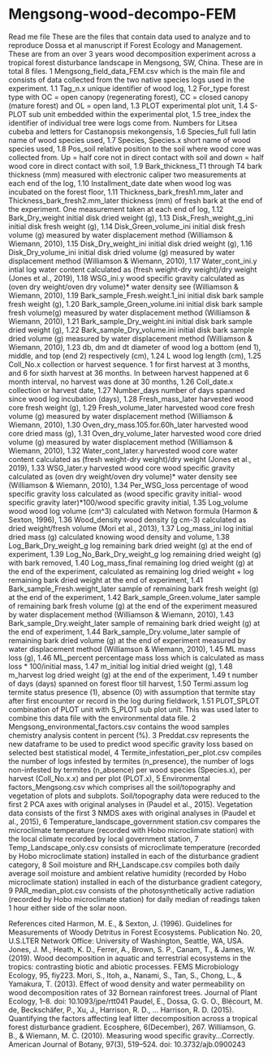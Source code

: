 # Mengsong-wood-decompo-FEM
Read me file
These are the files that contain data used to analyze and to reproduce Dossa et al manuscript if Forest Ecology and Management. These are from an over 3 years wood decomposition experiment across a tropical forest disturbance landscape in Mengsong, SW, China. 
These are in total 8 files.
1	Mengsong_field_data_FEM.csv which is the main file and consists of data collected from the two native species logs used in the experiment. 
1.1	Tag_n.x unique identifier of wood log,
1.2	For_type forest type with OC = open canopy (regenerating forest), CC = closed canopy (mature forest) and OL = open land,
1.3	PLOT experimental plot unit,
1.4	S-PLOT sub unit embedded within the experimental plot,
1.5	tree_index the identifier of individual tree were logs come from. Numbers for Litsea cubeba and letters for Castanopsis mekongensis,
1.6	Species_full full latin name of wood species used,
1.7	Species, Species.x short name of wood species used,
1.8	Pos_soil relative position to the soil where wood core was collected from. Up = half core not in direct contact with soil and down = half wood core in direct contact with soil,
1.9	Bark_thickness_T1 through T4 bark thickness (mm) measured with electronic caliper two measurements at each end of the log,
1.10	Installment_date date when wood log was incubated on the forest floor,
1.11	Thickness_bark_fresh1.mm_later and Thickness_bark_fresh2.mm_later thickness (mm) of fresh bark at the end of the experiment. One measurement taken at each end of log,
1.12	Bark_Dry_weight initial disk dried weight (g),
1.13	Disk_Fresh_weight_g_ini initial disk fresh weight (g),
1.14	Disk_Green_volume_ini initial disk fresh volume (g) measured by water displacement method (Williamson & Wiemann, 2010),
1.15	Disk_Dry_weight_ini initial disk dried weight (g),
1.16	Disk_Dry_volume_ini initial disk dried volume (g) measured by water displacement method (Williamson & Wiemann, 2010),
1.17	Water_cont_ini.y intial log water content calculated as (fresh weight-dry weight)/dry weight (Jones et al., 2019),
1.18	WSG_ini.y wood specific gravity calculated as (oven dry weight/oven dry volume)* water density see (Williamson & Wiemann, 2010),
1.19	Bark_sample_Fresh.weight.1_ini initial disk bark sample fresh weight (g),
1.20	Bark_sample_Green_volume.ini initial disk bark sample fresh volume(g) measured by water displacement method (Williamson & Wiemann, 2010),
1.21	Bark_sample_Dry_weight.ini initial disk bark sample dried weight (g),
1.22	Bark_sample_Dry_volume.ini initial disk bark sample dried volume (g) measured by water displacement method (Williamson & Wiemann, 2010),
1.23	db, dm and dt diameter of wood log a bottom (end 1), middle, and top (end 2) respectively (cm),
1.24	L wood log length (cm),
1.25	Coll_No.x collection or harvest sequence. 1 for first harvest at 3 months, and 6 for sixth harvest at 36 months. In between harvest happened at 6 month interval, no harvest was done at 30 months,
1.26	Coll_date.x collection or harvest date,
1.27	Number_days number of days spanned since wood log incubation (days),
1.28	Fresh_mass_later harvested wood core fresh weight (g),
1.29	Fresh_volume_later harvested wood core fresh volume (g) measured by water displacement method (Williamson & Wiemann, 2010),
1.30	Oven_dry_mass.105.for.60h_later harvested wood core dried mass (g),
1.31	Oven_dry_volume_later harvested wood core dried volume (g) measured by water displacement method (Williamson & Wiemann, 2010),
1.32	Water_cont_later.y harvested wood core water content calculated as (fresh weight-dry weight)/dry weight (Jones et al., 2019),
1.33	WSG_later.y harvested wood core wood specific gravity calculated as (oven dry weight/oven dry volume)* water density see (Williamson & Wiemann, 2010), 
1.34	Per_WSG_loss percentage of wood specific gravity loss calculated as (wood specific gravity initial- wood specific gravity later)*100/wood specific gravity initial,
1.35	Log_volume wood wood log volume (cm^3) calculated with Netwon formula (Harmon & Sexton, 1996),
1.36	Wood_density wood density (g cm-3) calculated as dried weight/fresh volume (Mori et al., 2013),
1.37	Log_mass_ini log initial dried mass (g) calculated knowing wood density and volume,
1.38	Log_Bark_Dry_weight_g log remaining bark dried weight (g) at the end of experiment,
1.39	Log_No_Bark_Dry_weight_g log remaining dried weight (g) with bark removed,
1.40	Log_mass_final remaining log dried weight (g) at the end of the experiment, calculated as remaining log dried weight + log remaining bark dried weight at the end of experiment,
1.41	Bark_sample_Fresh.weight_later sample of remaining bark fresh weight (g) at the end of the experiment,
1.42	Bark_sample_Green.volume_later sample of remaining bark fresh volume (g) at the end of the experiment measured by water displacement method (Williamson & Wiemann, 2010),
1.43	Bark_sample_Dry.weight_later sample of remaining bark dried weight (g) at the end of experiment,
1.44	Bark_sample_Dry.volume_later sample of remaining bark dried volume (g) at the end of experiment measured by water displacement method (Williamson & Wiemann, 2010),
1.45	ML mass loss (g),
1.46	ML_percent percentage mass loss which is calculated as mass loss * 100/initial mass,
1.47	m_initial log initial dried weight (g),
1.48	m_harvest log dried weight (g) at the end of the experiment,
1.49	t number of days (days) spanned on forest floor till harvest,
1.50	Termi.assum log termite status presence (1), absence (0) with assumption that termite stay after first encounter or record in the log during fieldwork,
1.51	PLOT_SPLOT combination of PLOT unit with S_PLOT sub plot unit. This was used later to combine this data file with the environmental data file. 
2	Mengsong_environmental_factors.csv contains the wood samples chemistry analysis content in percent (%).
3	Preddat.csv represents the new dataframe to be used to predict wood specific gravity loss based on selected best statistical model, 
4	Termite_infestation_per_plot.csv compiles the number of logs infested by termites (n_presence), the number of logs non-infested by termites (n_absence) per wood species (Species.x), per harvest (Coll_No.x.x) and per plot (PLOT.x), 
5	Environmental factors_Mengsong.csv which comprises all the soil/topography and vegetation of plots and subplots. Soil/topography data were reduced to the first 2 PCA axes with original analyses in (Paudel et al., 2015). Vegetation data consists of the first 3 NMDS axes with original analyses in (Paudel et al., 2015),
6	Temperature_landscape_government station.csv compares the microclimate temperature (recorded with Hobo microclimate station) with the local climate recorded by local government station,
7	Temp_Landscape_only.csv consists of microclimate temperature (recorded by Hobo microclimate station) installed in each of the disturbance gradient category,
8	Soil moisture and RH_Landscape.csv compiles both daily average soil moisture and ambient relative humidity (recorded by Hobo microclimate station) installed in each of the disturbance gradient category,
9	PAR_median_plot.csv consists of the photosynthetically active radiation (recorded by Hobo microclimate station) for daily median of readings taken 1 hour either side of the solar noon.  


References cited
Harmon, M. E., & Sexton, J. (1996). Guidelines for Measurements of Woody Detritus in Forest Ecosystems. Publication No. 20, U.S.LTER Network Office: University of Washington, Seattle, WA, USA.
Jones, J. M., Heath, K. D., Ferrer, A., Brown, S. P., Canam, T., & James, W. (2019). Wood decomposition in aquatic and terrestrial ecosystems in the tropics: contrasting biotic and abiotic processes. FEMS Microbiology Ecology, 95, fiy223.
Mori, S., Itoh,  a., Nanami, S., Tan, S., Chong, L., & Yamakura, T. (2013). Effect of wood density and water permeability on wood decomposition rates of 32 Bornean rainforest trees. Journal of Plant Ecology, 1–8. doi: 10.1093/jpe/rtt041
Paudel, E., Dossa, G. G. O., Blécourt, M. de, Beckschäfer, P., Xu, J., Harrison, R. D., … Harrison, R. D. (2015). Quantifying the factors affecting leaf litter decomposition across a tropical forest disturbance gradient. Ecosphere, 6(December), 267.
Williamson, G. B., & Wiemann, M. C. (2010). Measuring wood specific gravity...Correctly. American Journal of Botany, 97(3), 519–524. doi: 10.3732/ajb.0900243

